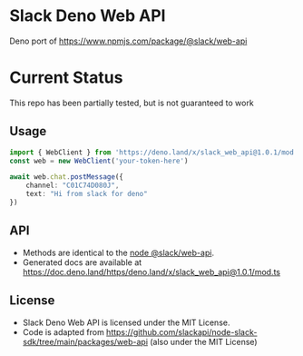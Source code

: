 # Slack Deno Web API
Deno port of https://www.npmjs.com/package/@slack/web-api

# Current Status
This repo has been partially tested, but is not guaranteed to work

## Usage

```ts
import { WebClient } from 'https://deno.land/x/slack_web_api@1.0.1/mod.ts'
const web = new WebClient('your-token-here')

await web.chat.postMessage({
    channel: "C01C74D080J",
    text: "Hi from slack for deno"
})
```

## API

- Methods are identical to the [node @slack/web-api](https://www.npmjs.com/package/@slack/web-api).
- Generated docs are available at https://doc.deno.land/https/deno.land/x/slack_web_api@1.0.1/mod.ts

## License
- Slack Deno Web API is licensed under the MIT License. 
- Code is adapted from https://github.com/slackapi/node-slack-sdk/tree/main/packages/web-api (also under the MIT License)
